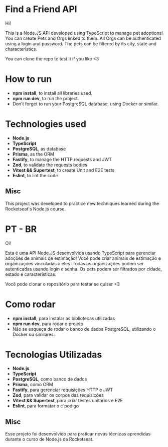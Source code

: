 # Find a Friend API

Hi! 

This is a Node.JS API developed using TypeScript to manage pet adoptions! You can create Pets and Orgs linked to them. All Orgs can be authenticated using a login and password. The pets can be filtered by its city, state and  characteristics.  

You can clone the repo to test it if you like <3

# How to run

- **npm install**, to install all libraries used.
- **npm run dev**, to run the project.
- Don't forget to run your PostgreSQL database, using Docker or similar.

# Technologies used

- **Node.js**
- **TypeScript**
- **PostgreSQL**, as database
- **Prisma**, as the ORM
- **Fastify**, to manage the HTTP requests and JWT
- **Zod**, to validate the requests bodies
- **Vitest  && Supertest**, to create Unit and E2E tests
- **Eslint**, to lint the code

## Misc

This project was developed to practice new techniques learned during the Rocketseat's Node.js course.


# PT - BR
Oi! 

Esta é uma API Node.JS desenvolvida usando TypeScript para gerenciar adoções de animais de estimação! Você pode criar animais de estimação e organizações vinculadas a eles. Todas as organizações podem ser autenticadas usando login e senha. Os pets podem ser filtrados por cidade, estado e características.

Você pode clonar o repositório para testar se quiser <3


# Como rodar

- **npm install**, para instalar as bibliotecas utilizadas
- **npm run dev**, para rodar o projeto
- Não se esqueça de rodar o banco de dados PostgreSQL, utilizando o Docker ou similares.

# Tecnologias Utilizadas

- **Node.js**
- **TypeScript**
- **PostgreSQL**, como banco de dados
- **Prisma**, como ORM
- **Fastify**, para gerenciar requisições HTTP e JWT
- **Zod**, para validar os corpos das requisições
- **Vitest  && Supertest**, para criar testes unitários e E2E
- **Eslint**, para formatar o c´podigo

## Misc

Esse projeto foi desenvolvido para praticar novas técnicas aprendidas durante o curso de Node.js da Rocketseat.
